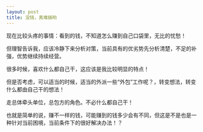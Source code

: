 ```yaml
---
layout: post
title: 没钱，真难搞哟
---
```


现在比较头疼的事情：看到的钱，不知道怎么赚到自己口袋里，无比的忧愁！

但理智告诉我，应该冷静下来分析对策，当前具有的优劣势先分析清楚，不足的补强，优势继续持续经营。

很多时候，喜欢什么都自己干，这应该是我比较明显的特点！

但是否考虑，可以适当的时候，适当的外派一些“外包”工作呢？，转变想法，转变什么都由自己干的想法！

走总体牵头单位，总包方的角色。不必什么都自己干！

也就是简单的说，赚不一样的钱，可能赚到的钱多少会有不同，但这是不是也是一种针对当前困境，当前条件下的很好解决办法！？

